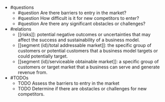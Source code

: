 - #questions
	- #question Are there barriers to entry in the market?
	- #question How difficult is it for new competitors to enter?
	- #question Are there any significant obstacles or challenges?
- #relations
	- [[risks]]: potential negative outcomes or uncertainties that may affect the success and sustainability of a business model.
	- [[segment (id)/total addressable market]]: the specific group of customers or potential customers that a business model targets or could potentially target.
	- [[segment (id)/serviceable obtainable market]]: a specific group of customers or target market that a business can serve and generate revenue from.
- #TODOs
	- TODO Assess the barriers to entry in the market
	- TODO  Determine if there are obstacles or challenges for new competitors.











